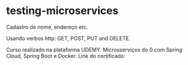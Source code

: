 # testing-microservices

Cadastro de nome, endereço etc.

Usando verbos http: GET, POST, PUT and DELETE.

Curso realizado na plataforma UDEMY.
Microsserviços do 0 com Spring Cloud, Spring Boot e Docker.
Link do certificado: 
